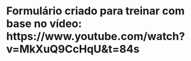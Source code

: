 <h1> Formulário criado para treinar com base no vídeo: https://www.youtube.com/watch?v=MkXuQ9CcHqU&t=84s </h1>
